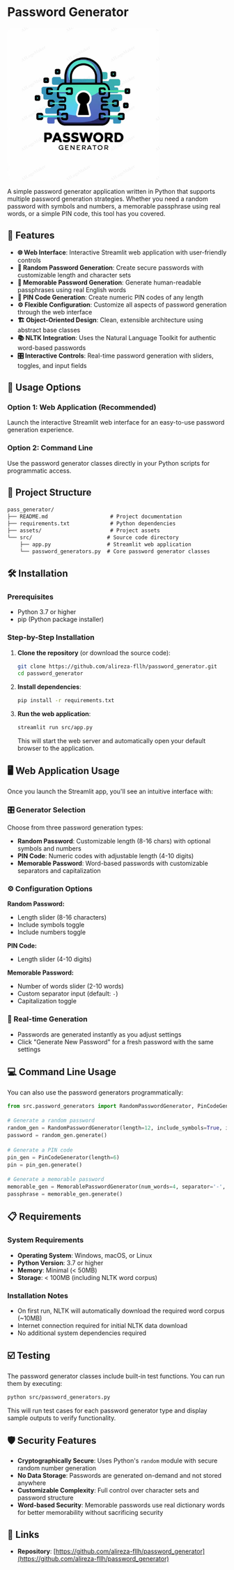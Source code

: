 # Password Generator

<p align="left">
<img src="assets/banner.png" alt="Password Generator" style="border-radius: 10px;" width=350>
</p>

A simple password generator application written in Python that supports multiple password generation strategies. Whether you need a random password with symbols and numbers, a memorable passphrase using real words, or a simple PIN code, this tool has you covered.

## 🚀 Features

- **🌐 Web Interface**: Interactive Streamlit web application with user-friendly controls
- **🎲 Random Password Generation**: Create secure passwords with customizable length and character sets
- **🧠 Memorable Password Generation**: Generate human-readable passphrases using real English words
- **🔢 PIN Code Generation**: Create numeric PIN codes of any length
- **⚙️ Flexible Configuration**: Customize all aspects of password generation through the web interface
- **🏗️ Object-Oriented Design**: Clean, extensible architecture using abstract base classes
- **📚 NLTK Integration**: Uses the Natural Language Toolkit for authentic word-based passwords
- **🎛️ Interactive Controls**: Real-time password generation with sliders, toggles, and input fields

## 🎯 Usage Options

### Option 1: Web Application (Recommended)
Launch the interactive Streamlit web interface for an easy-to-use password generation experience.

### Option 2: Command Line
Use the password generator classes directly in your Python scripts for programmatic access.

## 📁 Project Structure

```
pass_generator/
├── README.md                    # Project documentation
├── requirements.txt             # Python dependencies
├── assets/                      # Project assets
└── src/                        # Source code directory
    ├── app.py                  # Streamlit web application
    └── password_generators.py  # Core password generator classes
```

## 🛠️ Installation

### Prerequisites

- Python 3.7 or higher
- pip (Python package installer)

### Step-by-Step Installation

1. **Clone the repository** (or download the source code):
   ```bash
   git clone https://github.com/alireza-fllh/password_generator.git
   cd password_generator
   ```

2. **Install dependencies**:
   ```bash
   pip install -r requirements.txt
   ```

3. **Run the web application**:
   ```bash
   streamlit run src/app.py
   ```

   This will start the web server and automatically open your default browser to the application.

## 🖥️ Web Application Usage

Once you launch the Streamlit app, you'll see an intuitive interface with:

### 🎛️ Generator Selection
Choose from three password generation types:
- **Random Password**: Customizable length (8-16 chars) with optional symbols and numbers
- **PIN Code**: Numeric codes with adjustable length (4-10 digits)
- **Memorable Password**: Word-based passwords with customizable separators and capitalization

### ⚙️ Configuration Options

**Random Password:**
- Length slider (8-16 characters)
- Include symbols toggle
- Include numbers toggle

**PIN Code:**
- Length slider (4-10 digits)

**Memorable Password:**
- Number of words slider (2-10 words)
- Custom separator input (default: `-`)
- Capitalization toggle

### 🔄 Real-time Generation
- Passwords are generated instantly as you adjust settings
- Click "Generate New Password" for a fresh password with the same settings

## 💻 Command Line Usage

You can also use the password generators programmatically:

```python
from src.password_generators import RandomPasswordGenerator, PinCodeGenerator, MemorablePasswordGenerator

# Generate a random password
random_gen = RandomPasswordGenerator(length=12, include_symbols=True, include_numbers=True)
password = random_gen.generate()

# Generate a PIN code
pin_gen = PinCodeGenerator(length=6)
pin = pin_gen.generate()

# Generate a memorable password
memorable_gen = MemorablePasswordGenerator(num_words=4, separator='-', is_capitalize=True)
passphrase = memorable_gen.generate()
```


## 📋 Requirements

### System Requirements

- **Operating System**: Windows, macOS, or Linux
- **Python Version**: 3.7 or higher
- **Memory**: Minimal (< 50MB)
- **Storage**: < 100MB (including NLTK word corpus)


### Installation Notes

- On first run, NLTK will automatically download the required word corpus (~10MB)
- Internet connection required for initial NLTK data download
- No additional system dependencies required

## ☑️ Testing

The password generator classes include built-in test functions. You can run them by executing:

```bash
python src/password_generators.py
```

This will run test cases for each password generator type and display sample outputs to verify functionality.

## 🛡️ Security Features

- **Cryptographically Secure**: Uses Python's `random` module with secure random number generation
- **No Data Storage**: Passwords are generated on-demand and not stored anywhere
- **Customizable Complexity**: Full control over character sets and password structure
- **Word-based Security**: Memorable passwords use real dictionary words for better memorability without sacrificing security


## 🔗 Links

- **Repository**: [https://github.com/alireza-fllh/password_generator](https://github.com/alireza-fllh/password_generator)
